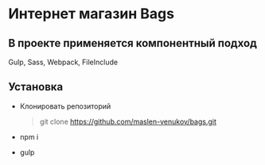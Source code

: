 Интернет магазин Bags
====================
В проекте применяется компонентный подход
--------------------
Gulp, Sass, Webpack, FileInclude

Установка
--------------------
- Клонировать репозиторий

  > git clone https://github.com/maslen-venukov/bags.git

- npm i

- gulp